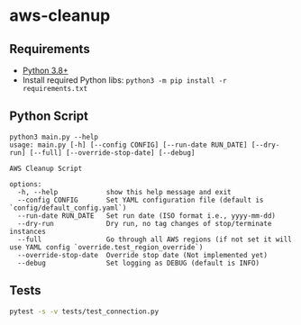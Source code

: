 # aws-cleanup

## Requirements
- [Python 3.8+](https://www.python.org/)
- Install required Python libs: `python3 -m pip install -r requirements.txt`

## Python Script
```
python3 main.py --help
usage: main.py [-h] [--config CONFIG] [--run-date RUN_DATE] [--dry-run] [--full] [--override-stop-date] [--debug]

AWS Cleanup Script

options:
  -h, --help            show this help message and exit
  --config CONFIG       Set YAML configuration file (default is `config/default_config.yaml`)
  --run-date RUN_DATE   Set run date (ISO format i.e., yyyy-mm-dd)
  --dry-run             Dry run, no tag changes of stop/terminate instances
  --full                Go through all AWS regions (if not set it will use YAML config `override.test_region_override`)
  --override-stop-date  Override stop date (Not implemented yet)
  --debug               Set logging as DEBUG (default is INFO)
  ```

  ## Tests
  ```bash
  pytest -s -v tests/test_connection.py
  ```